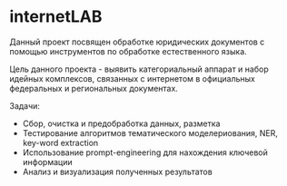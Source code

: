 # internetLAB

Данный проект посвящен обработке юридических документов с помощью инструментов по обработке естественного языка.

Цель данного проекта - выявить категориальный аппарат и набор идейных комплексов, связанных с интернетом в официальных федеральных и региональных документах.

Задачи: 
- Сбор, очистка и предобработка данных, разметка 
- Тестирование алгоритмов тематического моделериования, NER, key-word extraction
- Использование prompt-engineering для нахождения ключевой информации
- Анализ и визуализация полученных результатов 

